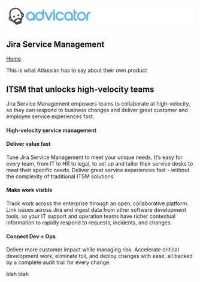 ![Advicator Logo](../media/png/advicator_header.png)  
## Jira Service Management
[Home](../../README.md) 

This is what Atlassian has to say about their own product


## ITSM that unlocks high-velocity teams 

Jira Service Management empowers teams to collaborate at high-velocity, so they can respond to business changes and deliver great customer and employee service experiences fast.

#### High-velocity service management 

#### Deliver value fast 

Tune Jira Service Management to meet your unique needs. It’s easy for every team, from IT to HR to legal, to set up and tailor their service desks to meet their specific needs. Deliver great service experiences fast - without the complexity of traditional ITSM solutions.

#### Make work visible 

Track work across the enterprise through an open, collaborative platform. Link issues across Jira and ingest data from other software development tools, so your IT support and operation teams have richer contextual information to rapidly respond to requests, incidents, and changes.

#### Connect Dev + Ops 

Deliver more customer impact while managing risk. Accelerate critical development work, eliminate toil, and deploy changes with ease, all backed by a complete audit trail for every change.

blah blah